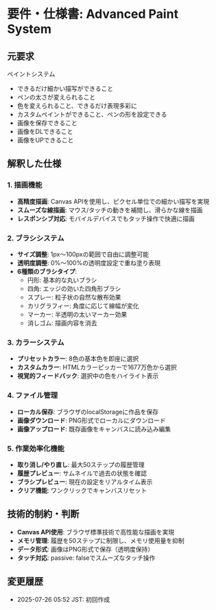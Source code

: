 # 要件・仕様書: Advanced Paint System

## 元要求
ペイントシステム
- できるだけ細かい描写ができること
- ペンの太さが変えられること
- 色を変えられること、できるだけ表現多彩に
- カスタムペイントができること、ペンの形を設定できる
- 画像を保存できること
- 画像をDLできること
- 画像をUPできること

## 解釈した仕様
### 1. 描画機能
- **高精度描画**: Canvas APIを使用し、ピクセル単位での細かい描写を実現
- **スムーズな線描画**: マウス/タッチの動きを補間し、滑らかな線を描画
- **レスポンシブ対応**: モバイルデバイスでもタッチ操作で快適に描画

### 2. ブラシシステム
- **サイズ調整**: 1px～100pxの範囲で自由に調整可能
- **透明度調整**: 0%～100%の透明度設定で重ね塗り表現
- **6種類のブラシタイプ**:
  - 円形: 基本的な丸いブラシ
  - 四角: エッジの効いた四角形ブラシ
  - スプレー: 粒子状の自然な散布効果
  - カリグラフィー: 角度に応じて線幅が変化
  - マーカー: 半透明の太いマーカー効果
  - 消しゴム: 描画内容を消去

### 3. カラーシステム
- **プリセットカラー**: 8色の基本色を即座に選択
- **カスタムカラー**: HTMLカラーピッカーで1677万色から選択
- **視覚的フィードバック**: 選択中の色をハイライト表示

### 4. ファイル管理
- **ローカル保存**: ブラウザのlocalStorageに作品を保存
- **画像ダウンロード**: PNG形式でローカルにダウンロード
- **画像アップロード**: 既存画像をキャンバスに読み込み編集

### 5. 作業効率化機能
- **取り消し/やり直し**: 最大50ステップの履歴管理
- **履歴プレビュー**: サムネイルで過去の状態を確認
- **ブラシプレビュー**: 現在の設定をリアルタイム表示
- **クリア機能**: ワンクリックでキャンバスリセット

## 技術的制約・判断
- **Canvas API使用**: ブラウザ標準技術で高性能な描画を実現
- **メモリ管理**: 履歴を50ステップに制限し、メモリ使用量を抑制
- **データ形式**: 画像はPNG形式で保存（透明度保持）
- **タッチ対応**: passive: falseでスムーズなタッチ操作

## 変更履歴
- 2025-07-26 05:52 JST: 初回作成